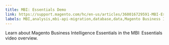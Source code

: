 ```yaml
---
title: MBI: Essentials Demo
link: https://support.magento.com/hc/en-us/articles/360016729591-MBI-Essentials-Demo
labels: MBI,analysis,mbi-api-migration,database,data,Magento Business Intelligence,how to,reports
---
```


Learn about Magento Business Intelligence Essentials in the MBI: Essentials video overview. 

 